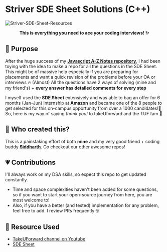 
# Striver SDE Sheet Solutions (C++)

<p align="center">
  
![Striver-SDE-Sheet-Resources](https://socialify.git.ci/Leet-Us-Code/Striver-SDE-Sheet-Resources/image?description=1&descriptionEditable=C%2B%2B%20solutions%20to%20all%20the%20problems%20on%20the%20famous%20SDE%20Sheet%20(updated%20regularly!)&font=Source%20Code%20Pro&forks=1&issues=1&language=1&owner=1&pattern=Circuit%20Board&pulls=1&stargazers=1&theme=Dark)
</p>

<p align = "center">  <strong>This is everything you need to ace your coding interviews! ✨ </strong> </p>

## 🎯 Purpose
After the huge success of my [**Javascript A-Z Notes repository**](https://github.com/HariAcidReign/JavaScript-A-Z-Notes), I had been toying with the idea to make a repo for all the questions in the SDE Sheet. This might be of massive help especially if you are preparing for placements and want a quick revision of the problems before your OA or interviews 🔥 (Almost) All the questions have 2 ways of solving (mine and my friend's) + **every answer has detailed comments for every step** 

I myself used the **SDE Sheet** extensively and was able to bag an offer for 6 months (Jan-Jun) internship at **Amazon** and became one of the 8 people to get selected for this on-campus opportunity from over a 1000 candidates!🥳 So, here is my way of saying *thank you!* to takeUforward and the TUF fam 🤎

## 🥂 Who created this?
This is a painstaking effort of both **mine** and my very good friend + coding buddy [**Siddharth**](https://github.com/DiligentCoder-20022001). Go checkout our other awesome repos!

## 💗 Contributions
I'll always work on my DSA skills, so expect this repo to get updated constantly. 
- Time and space complexities haven't been added for some questions, so if you want to start your open-source journey from here, you are most welcome to! 
- Also, if you have a better (and tested) implementation for any problem, feel free to add. I review PRs frequently 🤓

## 📝 Resource Used 
- [TakeUForward channel on Youtube ](https://www.youtube.com/channel/UCJskGeByzRRSvmOyZOz61ig)
- [SDE Sheet](https://docs.google.com/document/d/1SM92efk8oDl8nyVw8NHPnbGexTS9W-1gmTEYfEurLWQ/edit?usp=sharing)
